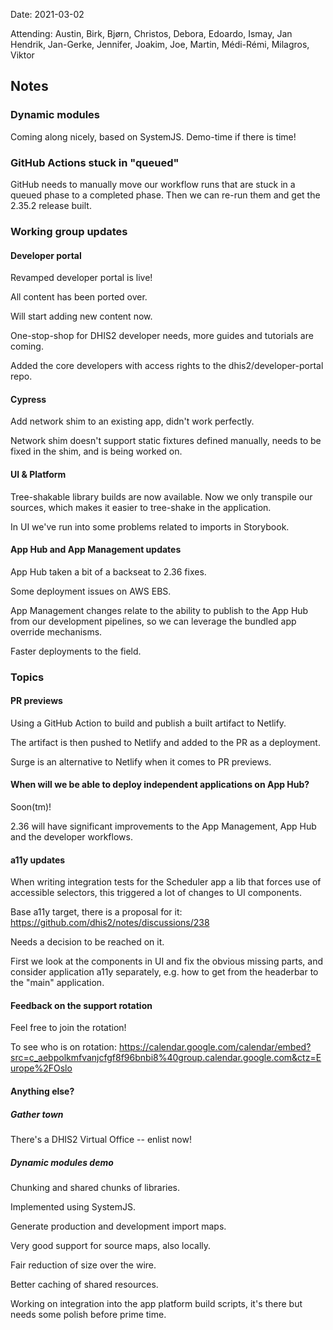 Date: 2021-03-02

Attending: Austin, Birk, Bjørn, Christos, Debora, Edoardo, Ismay, Jan
Hendrik, Jan-Gerke, Jennifer, Joakim, Joe, Martin, Médi-Rémi, Milagros,
Viktor

## Notes

### Dynamic modules

Coming along nicely, based on SystemJS. Demo-time if there is time!

### GitHub Actions stuck in "queued"

GitHub needs to manually move our workflow runs that are stuck in a
queued phase to a completed phase. Then we can re-run them and get
the 2.35.2 release built.

### Working group updates

#### Developer portal

Revamped developer portal is live!

All content has been ported over.

Will start adding new content now.

One-stop-shop for DHIS2 developer needs, more guides and tutorials are
coming.

Added the core developers with access rights to the
dhis2/developer-portal repo.

#### Cypress

Add network shim to an existing app, didn't work perfectly.

Network shim doesn't support static fixtures defined manually, needs to
be fixed in the shim, and is being worked on.

#### UI & Platform

Tree-shakable library builds are now available. Now we only transpile
our sources, which makes it easier to tree-shake in the application.

In UI we've run into some problems related to imports in Storybook.

#### App Hub and App Management updates

App Hub taken a bit of a backseat to 2.36 fixes.

Some deployment issues on AWS EBS.

App Management changes relate to the ability to publish to the App Hub
from our development pipelines, so we can leverage the bundled app
override mechanisms. 

Faster deployments to the field.

### Topics

#### PR previews

Using a GitHub Action to build and publish a built artifact to Netlify.

The artifact is then pushed to Netlify and added to the PR as a
deployment.

Surge is an alternative to Netlify when it comes to PR previews.

#### When will we be able to deploy independent applications on App Hub?

Soon(tm)!

2.36 will have significant improvements to the App Management, App Hub
and the developer workflows.

#### a11y updates

When writing integration tests for the Scheduler app a lib that forces
use of accessible selectors, this triggered a lot of changes to UI
components.

Base a11y target, there is a proposal for it:
https://github.com/dhis2/notes/discussions/238

Needs a decision to be reached on it.

First we look at the components in UI and fix the obvious missing parts,
and consider application a11y separately, e.g. how to get from the
headerbar to the "main" application.

#### Feedback on the support rotation

Feel free to join the rotation!

To see who is on rotation: https://calendar.google.com/calendar/embed?src=c_aebpolkmfvanjcfgf8f96bnbi8%40group.calendar.google.com&ctz=Europe%2FOslo

#### Anything else?

##### Gather town

There's a DHIS2 Virtual Office -- enlist now!

##### Dynamic modules demo

Chunking and shared chunks of libraries.

Implemented using SystemJS.

Generate production and development import maps.

Very good support for source maps, also locally.

Fair reduction of size over the wire.

Better caching of shared resources.

Working on integration into the app platform build scripts, it's there
but needs some polish before prime time.

